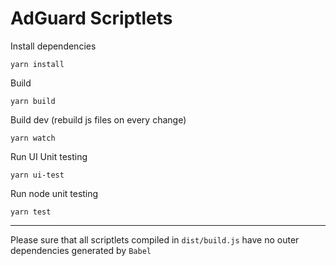 # AdGuard Scriptlets

Install dependencies
```
yarn install
```

Build
```
yarn build
```

Build dev (rebuild js files on every change)
```
yarn watch
```

Run UI Unit testing
```
yarn ui-test
```

Run node unit testing
```
yarn test
```

---

Please sure that all scriptlets compiled in `dist/build.js` have no outer dependencies generated by `Babel`